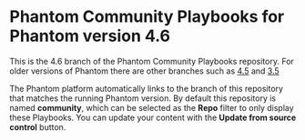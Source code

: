 # Phantom Community Playbooks for Phantom version 4.6

This is the 4.6 branch of the Phantom Community Playbooks repository. For older versions of Phantom there are other branches such as [4.5](https://github.com/phantomcyber/playbooks/tree/4.5) and [3.5](https://github.com/phantomcyber/playbooks/tree/3.5)

The Phantom platform automatically links to the branch of this repository that matches the running Phantom version. By default this repository is named **community**, which can be selected as the **Repo** filter to only display these Playbooks. You can update your content with the **Update from source control** button.
